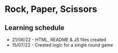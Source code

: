 # Rock, Paper, Scissors

## Learning schedule

- 21/06/22 - HTML, README & JS files created
- 15/07/22 - Created logic for a single round game
